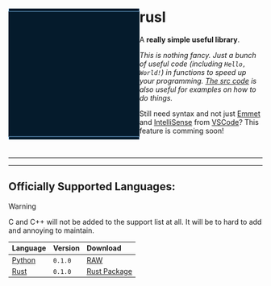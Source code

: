 <div align="left" id="Main">
  
<img align="left" style="width:260px" src="logo/logo.gif" width="288px">

<h1>rusl</h1>

A **really simple useful library**.

*This is nothing fancy. Just a bunch of useful code (including `Hello, World!`) in functions to speed up your programming. [The src code](/src/) is also useful for examples on how to do things.*

Still need syntax and not just [Emmet](https://www.emmet.io/) and [IntelliSense](https://code.visualstudio.com/docs/editor/intellisense) from [VSCode](https://code.visualstudio.com/)? This feature is comming soon!

<br/>

---

<hr/>

## Officially Supported Languages:

> [!WARNING]
> C and C++ will not be added to the support list at all. It will be to hard to add and annoying to maintain.

| Language      | Version      | Download      |
| :------------ | :----------- | :------------ |
| [Python](https://python.org) | `0.1.0` | [RAW](/dist/RAW/Python/) |
| [Rust](https://rust-lang.org) | `0.1.0` | [Rust Package](/src/Rust/rsrusl/) |

</div> <!-- Main -->

